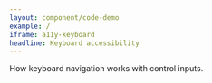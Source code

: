 ```yaml
---
layout: component/code-demo
example: /
iframe: a11y-keyboard
headline: Keyboard accessibility
---
```



How keyboard navigation works with control inputs.
